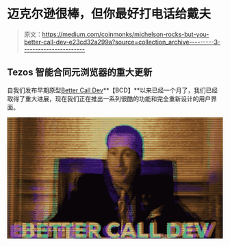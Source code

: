 # 迈克尔逊很棒，但你最好打电话给戴夫

> 原文：<https://medium.com/coinmonks/michelson-rocks-but-you-better-call-dev-e23cd32a299a?source=collection_archive---------3----------------------->

## Tezos 智能合同元浏览器的重大更新

自我们发布早期原型[Better Call Dev](https://baking-bad.github.io/better-call-dev/)**【BCD】**以来已经一个月了，我们已经取得了重大进展，现在我们正在推出一系列很酷的功能和完全重新设计的用户界面。

![](img/09c6727f31b4061ff2c0dce2cb880997.png)